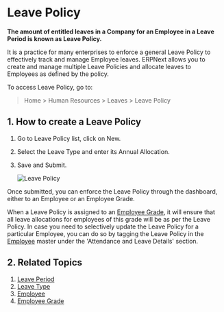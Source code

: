 # Leave Policy

**The amount of entitled leaves in a Company for an Employee in a Leave Period is known as Leave Policy.**

It is a practice for many enterprises to enforce a general Leave Policy to effectively track and manage Employee leaves. ERPNext allows you to create and manage multiple Leave Policies and allocate leaves to Employees as defined by the policy.

To access Leave Policy, go to:

> Home > Human Resources > Leaves > Leave Policy

## 1. How to create a Leave Policy

1. Go to Leave Policy list, click on New.
1. Select the Leave Type and enter its Annual Allocation.
1. Save and Submit.


	<img class="screenshot" alt="Leave Policy"
	src="{{docs_base_url}}/assets/img/human-resources/leave-policy.png">


Once submitted, you can enforce the Leave Policy through the dashboard, either to an Employee or an Employee Grade.

When a Leave Policy is assigned to an [Employee Grade](/docs/v12/user/manual/en/human-resources/employee-grade), it will ensure that all leave allocations for employees of this grade will be as per the Leave Policy. In case you need to selectively update the Leave Policy for a particular Employee, you can do so by tagging the Leave Policy in the [Employee](/docs/v12/user/manual/en/human-resources/employee) master under the 'Attendance and Leave Details' section.




## 2. Related Topics

1. [Leave Period](/docs/v12/user/manual/en/human-resources/leave-period)
1. [Leave Type](/docs/v12/user/manual/en/human-resources/leave-type)
1. [Employee](/docs/v12/user/manual/en/human-resources/employee)
1. [Employee Grade](/docs/v12/user/manual/en/human-resources/employee-grade)
